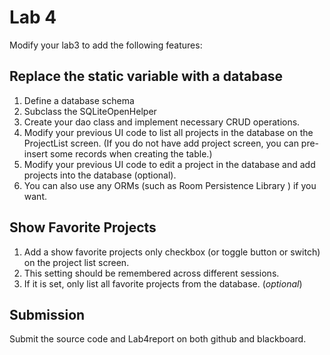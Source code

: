 # Lab 4
Modify your lab3 to add the following features:
## Replace the static variable with a database
1. Define a database schema
2. Subclass the SQLiteOpenHelper 
3. Create your dao class and implement necessary CRUD operations.
4. Modify your previous UI code to list all projects in the database on the ProjectList screen. 
(If you do not have add project screen, you can pre-insert some records when creating the table.)
5. Modify your previous UI code to edit a project in the database and add projects into the database (optional).
6. You can also use any ORMs (such as Room Persistence Library ) if you want. 
## Show Favorite Projects
1. Add a show favorite projects only checkbox (or toggle button or switch) on the project list screen. 
2. This setting should be remembered across different sessions. 
3. If it is set, only list all favorite projects from the database. (_optional_)
## Submission
Submit the source code and Lab4report on both github and blackboard.
